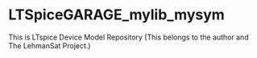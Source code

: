 # LTSpiceGARAGE_mylib_mysym
This is LTspice Device Model Repository (This belongs to the author and The LehmanSat Project.)
